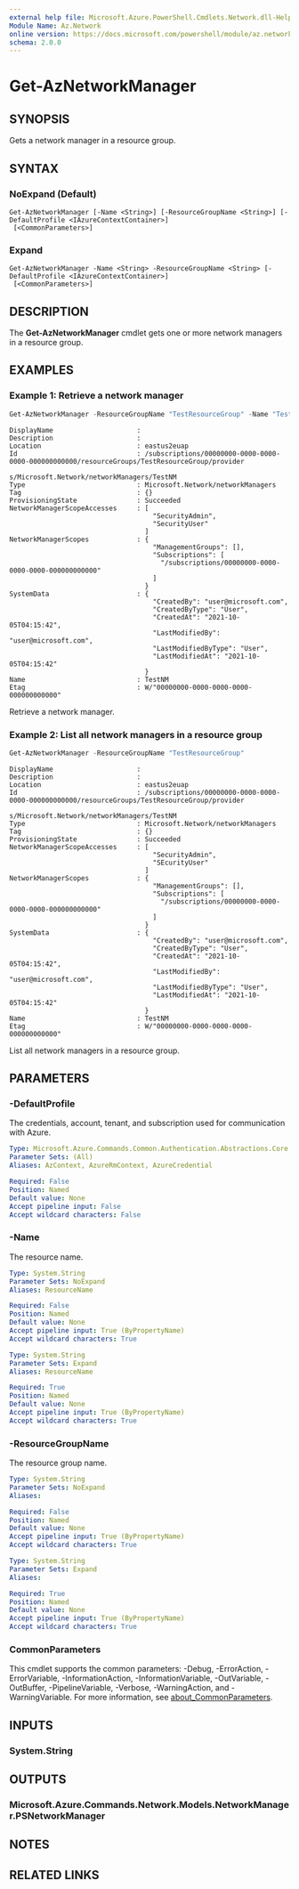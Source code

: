 ```yaml
---
external help file: Microsoft.Azure.PowerShell.Cmdlets.Network.dll-Help.xml
Module Name: Az.Network
online version: https://docs.microsoft.com/powershell/module/az.network/get-aznetworkmanager
schema: 2.0.0
---
```


# Get-AzNetworkManager

## SYNOPSIS
Gets a network manager in a resource group.

## SYNTAX

### NoExpand (Default)
```
Get-AzNetworkManager [-Name <String>] [-ResourceGroupName <String>] [-DefaultProfile <IAzureContextContainer>]
 [<CommonParameters>]
```

### Expand
```
Get-AzNetworkManager -Name <String> -ResourceGroupName <String> [-DefaultProfile <IAzureContextContainer>]
 [<CommonParameters>]
```

## DESCRIPTION
The **Get-AzNetworkManager** cmdlet gets one or more network managers in a resource group.

## EXAMPLES

### Example 1: Retrieve a network manager
```powershell
Get-AzNetworkManager -ResourceGroupName "TestResourceGroup" -Name "TestNM"
```

```output
DisplayName                     :
Description                     :
Location                        : eastus2euap
Id                              : /subscriptions/00000000-0000-0000-0000-000000000000/resourceGroups/TestResourceGroup/provider
                                  s/Microsoft.Network/networkManagers/TestNM
Type                            : Microsoft.Network/networkManagers
Tag                             : {}
ProvisioningState               : Succeeded
NetworkManagerScopeAccesses     : [
                                    "SecurityAdmin",
                                    "SecurityUser"
                                  ]
NetworkManagerScopes            : {
                                    "ManagementGroups": [],
                                    "Subscriptions": [
                                      "/subscriptions/00000000-0000-0000-0000-000000000000"
                                    ]
                                  }
SystemData                      : {
                                    "CreatedBy": "user@microsoft.com",
                                    "CreatedByType": "User",
                                    "CreatedAt": "2021-10-05T04:15:42",
                                    "LastModifiedBy": "user@microsoft.com",
                                    "LastModifiedByType": "User",
                                    "LastModifiedAt": "2021-10-05T04:15:42"
                                  }
Name                            : TestNM
Etag                            : W/"00000000-0000-0000-0000-000000000000"
```

Retrieve a network manager.

### Example 2: List all network managers in a resource group
```powershell
Get-AzNetworkManager -ResourceGroupName "TestResourceGroup"
```

```output
DisplayName                     :
Description                     :
Location                        : eastus2euap
Id                              : /subscriptions/00000000-0000-0000-0000-000000000000/resourceGroups/TestResourceGroup/provider
                                  s/Microsoft.Network/networkManagers/TestNM
Type                            : Microsoft.Network/networkManagers
Tag                             : {}
ProvisioningState               : Succeeded
NetworkManagerScopeAccesses     : [
                                    "SecurityAdmin",
                                    "SEcurityUser"
                                  ]
NetworkManagerScopes            : {
                                    "ManagementGroups": [],
                                    "Subscriptions": [
                                      "/subscriptions/00000000-0000-0000-0000-000000000000"
                                    ]
                                  }
SystemData                      : {
                                    "CreatedBy": "user@microsoft.com",
                                    "CreatedByType": "User",
                                    "CreatedAt": "2021-10-05T04:15:42",
                                    "LastModifiedBy": "user@microsoft.com",
                                    "LastModifiedByType": "User",
                                    "LastModifiedAt": "2021-10-05T04:15:42"
                                  }
Name                            : TestNM
Etag                            : W/"00000000-0000-0000-0000-000000000000"
```

List all network managers in a resource group.

## PARAMETERS

### -DefaultProfile
The credentials, account, tenant, and subscription used for communication with Azure.

```yaml
Type: Microsoft.Azure.Commands.Common.Authentication.Abstractions.Core.IAzureContextContainer
Parameter Sets: (All)
Aliases: AzContext, AzureRmContext, AzureCredential

Required: False
Position: Named
Default value: None
Accept pipeline input: False
Accept wildcard characters: False
```

### -Name
The resource name.

```yaml
Type: System.String
Parameter Sets: NoExpand
Aliases: ResourceName

Required: False
Position: Named
Default value: None
Accept pipeline input: True (ByPropertyName)
Accept wildcard characters: True
```

```yaml
Type: System.String
Parameter Sets: Expand
Aliases: ResourceName

Required: True
Position: Named
Default value: None
Accept pipeline input: True (ByPropertyName)
Accept wildcard characters: True
```

### -ResourceGroupName
The resource group name.

```yaml
Type: System.String
Parameter Sets: NoExpand
Aliases:

Required: False
Position: Named
Default value: None
Accept pipeline input: True (ByPropertyName)
Accept wildcard characters: True
```

```yaml
Type: System.String
Parameter Sets: Expand
Aliases:

Required: True
Position: Named
Default value: None
Accept pipeline input: True (ByPropertyName)
Accept wildcard characters: True
```

### CommonParameters
This cmdlet supports the common parameters: -Debug, -ErrorAction, -ErrorVariable, -InformationAction, -InformationVariable, -OutVariable, -OutBuffer, -PipelineVariable, -Verbose, -WarningAction, and -WarningVariable. For more information, see [about_CommonParameters](http://go.microsoft.com/fwlink/?LinkID=113216).

## INPUTS

### System.String

## OUTPUTS

### Microsoft.Azure.Commands.Network.Models.NetworkManager.PSNetworkManager

## NOTES

## RELATED LINKS
